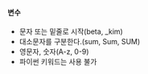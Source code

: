 #### 변수  
* 문자 또는 밑줄로 시작(beta, _kim)
* 대소문자를 구분한다.(sum, Sum, SUM)
* 영문자, 숫자(A-z, 0-9)
* 파이썬 키워드는 사용 불가
